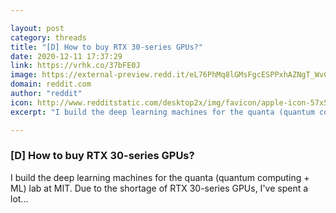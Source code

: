 ```yaml
---

layout: post
category: threads
title: "[D] How to buy RTX 30-series GPUs?"
date: 2020-12-11 17:37:29
link: https://vrhk.co/37bFE0J
image: https://external-preview.redd.it/eL76PhMq8lGMsFgcESPPxhAZNgT_WvC2m9b_idNvWCk.jpg?width=512&height=268.062827225&auto=webp&crop=512:268.062827225,smart&s=b112d72ec32e64886b0b3f4e2d1aaa4b274e39fc
domain: reddit.com
author: "reddit"
icon: http://www.redditstatic.com/desktop2x/img/favicon/apple-icon-57x57.png
excerpt: "I build the deep learning machines for the quanta (quantum computing + ML) lab at MIT. Due to the shortage of RTX 30-series GPUs, I've spent a lot..."

---
```


### [D] How to buy RTX 30-series GPUs?

I build the deep learning machines for the quanta (quantum computing + ML) lab at MIT. Due to the shortage of RTX 30-series GPUs, I've spent a lot...